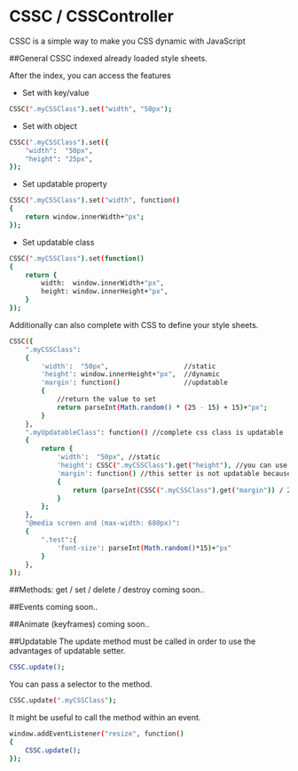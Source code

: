 # CSSC / CSSController
CSSC is a simple way to make you CSS dynamic with JavaScript

##General
CSSC indexed already loaded style sheets.

After the index, you can access the features
* Set with key/value
```bash
CSSC(".myCSSClass").set("width", "50px");
```
* Set with object
```bash
CSSC(".myCSSClass").set({
    "width":  "50px",
    "height": "25px",
});
```
* Set updatable property
```bash
CSSC(".myCSSClass").set("width", function()
{
    return window.innerWidth+"px";
});
```
* Set updatable class
```bash
CSSC(".myCSSClass").set(function()
{
    return {
        width:  window.innerWidth+"px",
        height: window.innerHeight+"px",
    }
});
```

Additionally can also complete with CSS to define your style sheets.
```bash
CSSC({
    ".myCSSClass": 
    {
        'width':  "50px",                   //static 
        'height': window.innerHeight+"px",  //dynamic 
        'margin': function()                //updatable 
        {
            //return the value to set
            return parseInt(Math.random() * (25 - 15) + 15)+"px";
        }
    },
    ".myUpdatableClass": function() //complete css class is updatable
    {
        return {
            'width':  "50px", //static
            'height': CSSC(".myCSSClass").get("height"), //you can use values of other css classes
            'margin': function() //this setter is not updatable because the entire class is updatable
            {
                return (parseInt(CSSC(".myCSSClass").get("margin")) / 2) + "px";
            }
        };
    },
    "@media screen and (max-width: 680px)": 
    {
        ".test":{
            'font-size': parseInt(Math.random()*15)+"px"
        }
    },
});
```
##Methods: get / set / delete / destroy
coming soon..

##Events
coming soon..

##Animate (keyframes)
coming soon..

##Updatable
The update method must be called in order to use the advantages of updatable setter.
```bash
CSSC.update();
```
You can pass a selector to the method.
```bash
CSSC.update(".myCSSClass");
```
It might be useful to call the method within an event.
```bash
window.addEventListener("resize", function()
{
    CSSC.update();
});
```
